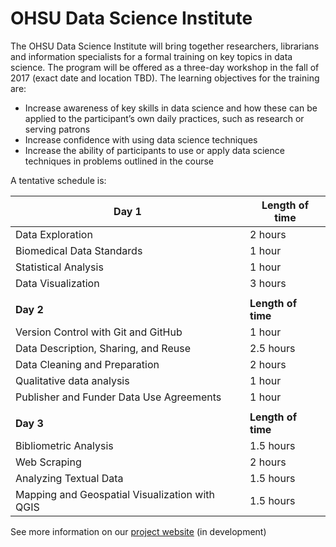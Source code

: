 # OHSU Data Science Institute
The OHSU Data Science Institute will bring together researchers, librarians and information specialists for a formal training on key topics in data science. The program will be offered as a three-day workshop in the fall of 2017 (exact date and location TBD). The learning objectives for the training are:
- Increase awareness of key skills in data science and how these can be applied to the participant’s own daily practices, such as research or serving patrons
- Increase confidence with using data science techniques
-	Increase the ability of participants to use or apply data science techniques in problems outlined in the course

A tentative schedule is:

| Day 1 | Length of time |
|------|-----------------|
| Data Exploration | 2 hours|
| Biomedical Data Standards | 1 hour |
| Statistical Analysis | 1 hour |
| Data Visualization | 3 hours |
|||
| **Day 2** | **Length of time** |
| Version Control with Git and GitHub | 1 hour |
| Data Description, Sharing, and Reuse | 2.5 hours |
| Data Cleaning and Preparation | 2 hours |
| Qualitative data analysis | 1 hour |
| Publisher and Funder Data Use Agreements | 1 hour |
|||
| **Day 3** | **Length of time** |
| Bibliometric Analysis | 1.5 hours |
| Web Scraping | 2 hours |
| Analyzing Textual Data | 1.5 hours |
| Mapping and Geospatial Visualization with QGIS | 1.5 hours |

See more information on our [project website](https://ohsulibrary-datascienceinstitute.github.io/) (in development)

